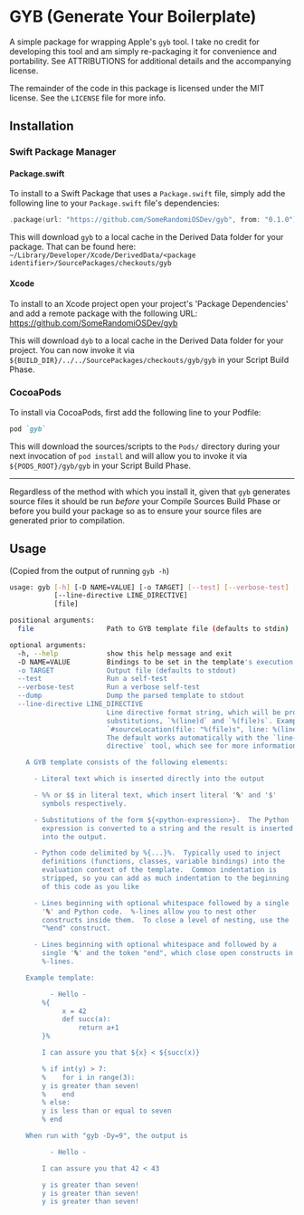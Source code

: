 # GYB (Generate Your Boilerplate)

A simple package for wrapping Apple's `gyb` tool. I take no credit for developing this tool and am simply re-packaging it for convenience and portability. See ATTRIBUTIONS for additional details and the accompanying license.

The remainder of the code in this package is licensed under the MIT license. See the `LICENSE` file for more info. 

## Installation

### Swift Package Manager

#### Package.swift

To install to a Swift Package that uses a `Package.swift` file, simply add the following line to your `Package.swift` file's dependencies:

```swift
.package(url: "https://github.com/SomeRandomiOSDev/gyb", from: "0.1.0")
```

This will download `gyb` to a local cache in the Derived Data folder for your package. That can be found here: `~/Library/Developer/Xcode/DerivedData/<package identifier>/SourcePackages/checkouts/gyb`

#### Xcode

To install to an Xcode project open your project's 'Package Dependencies' and add a remote package with the following URL: https://github.com/SomeRandomiOSDev/gyb

This will download `dyb` to a local cache in the Derived Data folder for your project. You can now invoke it via `${BUILD_DIR}/../../SourcePackages/checkouts/gyb/gyb` in your Script Build Phase.

### CocoaPods

To install via CocoaPods, first add the following line to your Podfile:

```ruby
pod `gyb`
```

This will download the sources/scripts to the `Pods/` directory during your next invocation of `pod install` and will allow you to invoke it via `${PODS_ROOT}/gyb/gyb` in your Script Build Phase.

--------

Regardless of the method with which you install it, given that `gyb` generates source files it should be run *before* your Compile Sources Build Phase or before you build your package so as to ensure your source files are generated prior to compilation.

## Usage

(Copied from the output of running `gyb -h`)

```bash
usage: gyb [-h] [-D NAME=VALUE] [-o TARGET] [--test] [--verbose-test] [--dump]
           [--line-directive LINE_DIRECTIVE]
           [file]

positional arguments:
  file                  Path to GYB template file (defaults to stdin)

optional arguments:
  -h, --help            show this help message and exit
  -D NAME=VALUE         Bindings to be set in the template's execution context
  -o TARGET             Output file (defaults to stdout)
  --test                Run a self-test
  --verbose-test        Run a verbose self-test
  --dump                Dump the parsed template to stdout
  --line-directive LINE_DIRECTIVE
                        Line directive format string, which will be provided 2
                        substitutions, `%(line)d` and `%(file)s`. Example:
                        `#sourceLocation(file: "%(file)s", line: %(line)d)`
                        The default works automatically with the `line-
                        directive` tool, which see for more information.

    A GYB template consists of the following elements:

      - Literal text which is inserted directly into the output

      - %% or $$ in literal text, which insert literal '%' and '$'
        symbols respectively.

      - Substitutions of the form ${<python-expression>}.  The Python
        expression is converted to a string and the result is inserted
        into the output.

      - Python code delimited by %{...}%.  Typically used to inject
        definitions (functions, classes, variable bindings) into the
        evaluation context of the template.  Common indentation is
        stripped, so you can add as much indentation to the beginning
        of this code as you like

      - Lines beginning with optional whitespace followed by a single
        '%' and Python code.  %-lines allow you to nest other
        constructs inside them.  To close a level of nesting, use the
        "%end" construct.

      - Lines beginning with optional whitespace and followed by a
        single '%' and the token "end", which close open constructs in
        %-lines.

    Example template:

          - Hello -
        %{
             x = 42
             def succ(a):
                 return a+1
        }%

        I can assure you that ${x} < ${succ(x)}

        % if int(y) > 7:
        %    for i in range(3):
        y is greater than seven!
        %    end
        % else:
        y is less than or equal to seven
        % end

    When run with "gyb -Dy=9", the output is

          - Hello -

        I can assure you that 42 < 43

        y is greater than seven!
        y is greater than seven!
        y is greater than seven!
``` 
